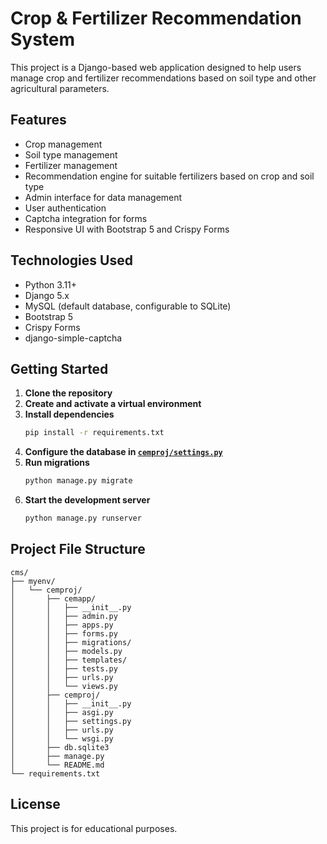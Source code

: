 # Crop & Fertilizer Recommendation System

This project is a Django-based web application designed to help users manage crop and fertilizer recommendations based on soil type and other agricultural parameters.

## Features

- Crop management
- Soil type management
- Fertilizer management
- Recommendation engine for suitable fertilizers based on crop and soil type
- Admin interface for data management
- User authentication
- Captcha integration for forms
- Responsive UI with Bootstrap 5 and Crispy Forms

## Technologies Used

- Python 3.11+
- Django 5.x
- MySQL (default database, configurable to SQLite)
- Bootstrap 5
- Crispy Forms
- django-simple-captcha

## Getting Started

1. **Clone the repository**
2. **Create and activate a virtual environment**
3. **Install dependencies**
   ```sh
   pip install -r requirements.txt
   ```
4. **Configure the database in [`cemproj/settings.py`](cemproj/cemproj/settings.py)**
5. **Run migrations**
   ```sh
   python manage.py migrate
   ```
6. **Start the development server**
   ```sh
   python manage.py runserver
   ```

## Project File Structure

```
cms/
├── myenv/
│   └── cemproj/
│       ├── cemapp/
│       │   ├── __init__.py
│       │   ├── admin.py
│       │   ├── apps.py
│       │   ├── forms.py
│       │   ├── migrations/
│       │   ├── models.py
│       │   ├── templates/
│       │   ├── tests.py
│       │   ├── urls.py
│       │   └── views.py
│       ├── cemproj/
│       │   ├── __init__.py
│       │   ├── asgi.py
│       │   ├── settings.py
│       │   ├── urls.py
│       │   └── wsgi.py
│       ├── db.sqlite3
│       ├── manage.py
│       └── README.md
└── requirements.txt
```

## License

This project is for educational purposes.

